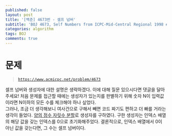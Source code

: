 ```yaml
---
published: false
layout: post
title: '[백준] 4673번 - 셀프 넘버'
subtitle: 'BOJ 4673, Self Numbers from ICPC-Mid-Central Regional 1998 #D'
categories: algorithm
tags: BOJ
comments: true
---
```

# 문제
> [`https://www.acmicpc.net/problem/4673`](https://www.acmicpc.net/problem/4673)

셀프 넘버와 생성자에 대한 설명은 생략하겠다. 이에 대해 질문 있으시다면 댓글을 달아주세요! 
처음 문제를 접근할 때에는 생성자가 있는지를 판별하기 위해 숫자 N이 입력값이라면 N이하의 모든 수를 체크해야 하나 싶었다.   
그러나, 조금 더 생각해보니 여사건으로 구해서 빼면 코드 짜기도 편하고 더 빠를 거라는 생각이 들었다. [양의 정수 자릿수 분할](https://sundongkim-dev.github.io/algorithm/2020/08/25/algorithm-BOJ-NumOfNum/)로 생성자를 구하였다. 구한 생성자는 인덱스 배열의 해당 값을 갖는 인덱스를 0으로 초기화해주었다. 결론적으로, 인덱스 배열에서 0이 아닌 값을 갖는다면, 그 수는 셀프 넘버이다. 
<script src="https://gist.github.com/sundongkim-dev/f32b0f0f7f9bb76610bfeb3f53344780.js"></script>
